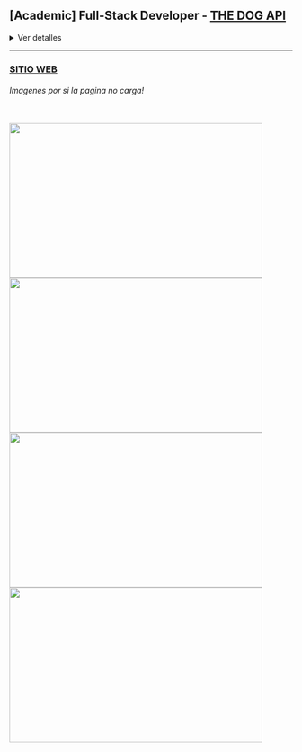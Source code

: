 ## [Academic] Full-Stack Developer - [THE DOG API](https://app-dogs-tomas-di-bacco.vercel.app/) 


<details>
<summary>Ver detalles</summary>
 
</br>

>  ##### Proyecto individual
> 
>  *Es una aplicación de página única, basada en una api de perros "The Dog API" con el fin de aplicar los conocimientos aprendidos en el Bootcamp realizando diferentes funcionalidades.*
>  
>  +  **Desarrollo del BackEnd con Javascript, consumiendo datos desde una API, manejo de sistema CRUD y modelado de la base de datos con Node.Js y PostgreSQL.**
>  +  **Desarrollo del FrontEnd con Javascript, modelado y creación de componentes responsive en React utilizando Redux.**
 
</details>

---

### [SITIO WEB](https://app-dogs-tomas-di-bacco.vercel.app/) 

###### *Imagenes por si la pagina no carga!*


</br>

<a href="https://github.com/Tdibacco17/App-Proyecto-Individual-/blob/main/Imagenes/ApiDog1.PNG" rel="noopener noreferrer" target="_blank">
   <img width="450px" height="275px" src="https://github.com/Tdibacco17/App-Proyecto-Individual-/blob/main/Imagenes/ApiDog1.PNG">
</a>

<a href="https://github.com/Tdibacco17/App-Proyecto-Individual-/blob/main/Imagenes/ApiDog2.PNG" rel="noopener noreferrer" target="_blank">
   <img width="450px" height="275px" src="https://github.com/Tdibacco17/App-Proyecto-Individual-/blob/main/Imagenes/ApiDog2.PNG">
</a>

<a href="https://github.com/Tdibacco17/App-Proyecto-Individual-/blob/main/Imagenes/ApiDog3.PNG" rel="noopener noreferrer" target="_blank">
   <img width="450px" height="275px" src="https://github.com/Tdibacco17/App-Proyecto-Individual-/blob/main/Imagenes/ApiDog3.PNG">
</a>

<a href="https://github.com/Tdibacco17/App-Proyecto-Individual-/blob/main/Imagenes/ApiDog4.PNG" rel="noopener noreferrer" target="_blank">
   <img width="450px" height="275px" src="https://github.com/Tdibacco17/App-Proyecto-Individual-/blob/main/Imagenes/ApiDog4.PNG">
</a>

